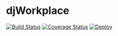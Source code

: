 # djWorkplace

[![Build Status](https://travis-ci.org/callmewind/djworkplace.svg?branch=master)](https://travis-ci.org/callmewind/djworkplace) [![Coverage Status](https://coveralls.io/repos/github/callmewind/djworkplace/badge.svg?branch=master)](https://coveralls.io/github/callmewind/djworkplace?branch=master) [![Deploy](https://www.herokucdn.com/deploy/button.svg)](https://heroku.com/deploy)
